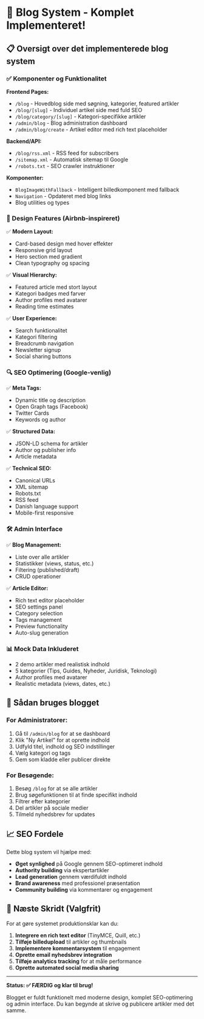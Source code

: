 # 🎉 Blog System - Komplet Implementeret!

## 📋 Oversigt over det implementerede blog system

### ✅ Komponenter og Funktionalitet

**Frontend Pages:**
- `/blog` - Hovedblog side med søgning, kategorier, featured artikler
- `/blog/[slug]` - Individuel artikel side med fuld SEO
- `/blog/category/[slug]` - Kategori-specifikke artikler
- `/admin/blog` - Blog administration dashboard  
- `/admin/blog/create` - Artikel editor med rich text placeholder

**Backend/API:**
- `/blog/rss.xml` - RSS feed for subscribers
- `/sitemap.xml` - Automatisk sitemap til Google
- `/robots.txt` - SEO crawler instruktioner

**Komponenter:**
- `BlogImageWithFallback` - Intelligent billedkomponent med fallback
- `Navigation` - Opdateret med blog links
- Blog utilities og types

### 🎨 Design Features (Airbnb-inspireret)

✅ **Modern Layout:**
- Card-based design med hover effekter
- Responsive grid layout
- Hero section med gradient
- Clean typography og spacing

✅ **Visual Hierarchy:**  
- Featured article med stort layout
- Kategori badges med farver
- Author profiles med avatarer
- Reading time estimates

✅ **User Experience:**
- Search funktionalitet
- Kategori filtering
- Breadcrumb navigation
- Newsletter signup
- Social sharing buttons

### 🔍 SEO Optimering (Google-venlig)

✅ **Meta Tags:**
- Dynamic title og description
- Open Graph tags (Facebook)
- Twitter Cards
- Keywords og author

✅ **Structured Data:**
- JSON-LD schema for artikler
- Author og publisher info
- Article metadata

✅ **Technical SEO:**
- Canonical URLs
- XML sitemap
- Robots.txt
- RSS feed
- Danish language support
- Mobile-first responsive

### 🛠️ Admin Interface

✅ **Blog Management:**
- Liste over alle artikler
- Statistikker (views, status, etc.)
- Filtering (published/draft)
- CRUD operationer

✅ **Article Editor:**
- Rich text editor placeholder
- SEO settings panel
- Category selection  
- Tags management
- Preview functionality
- Auto-slug generation

### 📊 Mock Data Inkluderet

- 2 demo artikler med realistisk indhold
- 5 kategorier (Tips, Guides, Nyheder, Juridisk, Teknologi)
- Author profiles med avatarer
- Realistic metadata (views, dates, etc.)

## 🚀 Sådan bruges blogget

### For Administratorer:
1. Gå til `/admin/blog` for at se dashboard
2. Klik "Ny Artikel" for at oprette indhold
3. Udfyld titel, indhold og SEO indstillinger
4. Vælg kategori og tags
5. Gem som kladde eller publicer direkte

### For Besøgende:
1. Besøg `/blog` for at se alle artikler
2. Brug søgefunktionen til at finde specifikt indhold
3. Filtrer efter kategorier
4. Del artikler på sociale medier
5. Tilmeld nyhedsbrev for updates

## 📈 SEO Fordele

Dette blog system vil hjælpe med:
- **Øget synlighed** på Google gennem SEO-optimeret indhold
- **Authority building** via ekspertartikler
- **Lead generation** gennem værdifuldt indhold
- **Brand awareness** med professionel præsentation
- **Community building** via kommentarer og engagement

## 🔧 Næste Skridt (Valgfrit)

For at gøre systemet produktionsklar kan du:
1. **Integrere en rich text editor** (TinyMCE, Quill, etc.)
2. **Tilføje billedupload** til artikler og thumbnails
3. **Implementere kommentarsystem** til engagement
4. **Oprette email nyhedsbrev integration** 
5. **Tilføje analytics tracking** for at måle performance
6. **Oprette automated social media sharing**

---

**Status: ✅ FÆRDIG og klar til brug!**

Blogget er fuldt funktionelt med moderne design, komplet SEO-optimering og admin interface. Du kan begynde at skrive og publicere artikler med det samme.